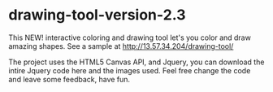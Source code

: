 drawing-tool-version-2.3
========================
This NEW! interactive coloring and drawing tool let's you color and draw amazing shapes. See a sample at 
http://13.57.34.204/drawing-tool/

The project uses the HTML5 Canvas API, and Jquery, you can download the intire Jquery code here and the images used. Feel free change the code and leave some feedback, have fun. 
